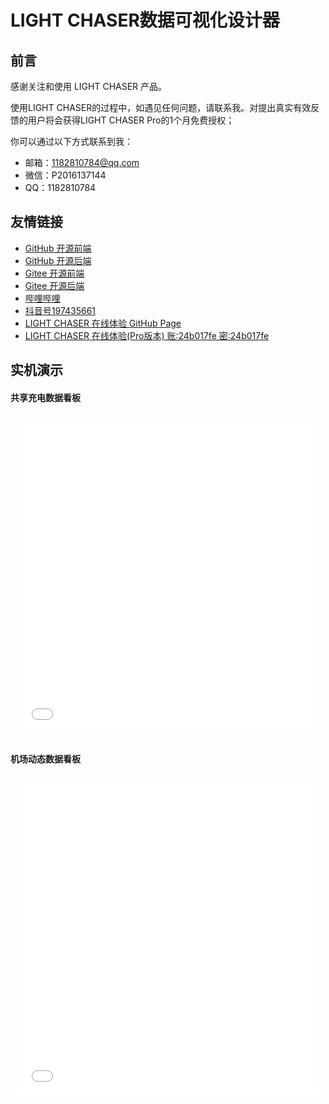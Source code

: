 # LIGHT CHASER数据可视化设计器

## 前言

感谢关注和使用 LIGHT CHASER 产品。

使用LIGHT CHASER的过程中，如遇见任何问题，请联系我。对提出真实有效反馈的用户将会获得LIGHT CHASER Pro的1个月免费授权；

你可以通过以下方式联系到我：

- 邮箱：1182810784@qq.com
- 微信：P2016137144
- QQ：1182810784

## 友情链接

- [GitHub 开源前端](https://github.com/xiaopujun/light-chaser)
- [GitHub 开源后端](https://github.com/xiaopujun/light-chaser-server)
- [Gitee 开源前端](https://gitee.com/xiaopujun/light-chaser)
- [Gitee 开源后端](https://gitee.com/xiaopujun/light-chaser-server)
- [哔哩哔哩](https://space.bilibili.com/29136350?spm_id_from=333.1007.0.0)
- [抖音号197435661](https://www.douyin.com/user/MS4wLjABAAAAFidKgCHz-sAX6fJAAzBjFFbg6sVdS7IN3lYc2-qJA_Q)
- [LIGHT CHASER 在线体验 GitHub Page](https://xiaopujun.github.io/light-chaser-app/#)
- [LIGHT CHASER 在线体验(Pro版本) 账:24b017fe 密:24b017fe](http://www.lcdesigner.cn/)

## 实机演示

#### 共享充电数据看板

<div style="display: flex;flex-wrap: wrap; justify-content: flex-start; align-items: stretch; ">
    <div style="width: 100%; height:500px; flex-grow: 0;min-width: 100px;margin: 10px;">
         <iframe src="//player.bilibili.com/player.html?isOutside=true&aid=1404789749&bvid=BV1Cr421j7Xs&cid=1551785121&p=1" scrolling="no" border="0" frameborder="no" style="width: 100%; height: 100%;" framespacing="0" allowfullscreen="true"></iframe>
    </div>
</div>

#### 机场动态数据看板

<div style="display: flex;flex-wrap: wrap; justify-content: flex-start; align-items: stretch; ">
    <div style="width: 100%; height:500px; flex-grow: 0;min-width: 100px;margin: 10px;">
         <iframe src="//player.bilibili.com/player.html?isOutside=true&aid=1653746118&bvid=BV1NE421j7ai&cid=1518069867&p=1" scrolling="no" border="0" frameborder="no" style="width: 100%; height: 100%;" framespacing="0" allowfullscreen="true"></iframe>
    </div>
</div>
